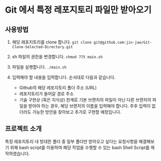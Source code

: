 # Git 에서 특정 레포지토리 파일만 받아오기

## 사용방법
1. 해당 레포지토리를 clone 합니다.
```git clone git@github.com:jin-jae/Git-Clone-Selected-Directory.git```

2. sh 파일의 권한을 변경합니다.
```chmod 775 main.sh```

3. 파일을 실행합니다.
```./main.sh```

4. 입력해야 할 내용을 입력합니다. 순서대로 다음과 같습니다.
    - Github의 해당 레포지토리 폴더 주소 (URL)
    - 레포지토리가 들어갈 경로 주소
    - 기술 구현상 (혹은 지식상) 한계로 기본 브랜치의 파일이 아닌 다른 브랜치의 파일을 받아야 하는 경우, 해당 브랜치의 이름을 입력해야 합니다. 추후 입력이 없더라도 가능한 방안을 찾아보고 추가로 구현할 예정입니다.

## 프로젝트 소개
특정 레포지토리 내 방대한 폴더 중 일부 폴더만 받아오고 싶다는 요청사항을 해결해보기 위해 bash script를 이용하여 해당 작업을 수행할 수 있는 bash Shell Script를 제작하였습니다.

##
